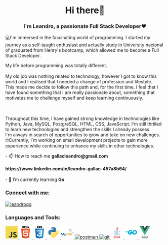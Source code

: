 <h1 align="center">Hi there👋</h1>
<h3 align="center">I´m Leandro, a passionate Full Stack Developer❤️</h3>
<p>💻I´m immersed in the fascinating world of programming. I started my journey as a self-taught enthusiast and actually study in University nacional of graduated from Henry's bootcamp, which allowed me to become a Full Stack Developer.

My life before programming was totally different.<br><br>
My old job was nothing related to technology, however I got to know this world and I realised that I needed a change of profession and lifestyle.<br>
This made me decide to follow this path and, for the first time, I feel that I have found something that I am really passionate about, something that motivates me to challenge myself and keep learning continuously.

<br><br>
Throughout this time, I have gained strong knowledge in technologies like Python, Java, MySQL, PostgreSQL, HTML, CSS, JavaScript. I'm still thrilled to learn new technologies and strengthen the skills I already possess. 
<br>
I´m always in search of opportunities to grow and take on new challenges. 
🤓Currently, I´m working on small development projects to gain more experience while continuing to enhance my skills in other technologies.
</p>
- 📫 How to reach me
  <strong>gallacleandro@gmail.com</strong><br><br>
  <strong>https://www.linkedin.com/in/leandro-gallac-457a8b64/</strong>
<br><br>
- 🌱 I’m currently learning <strong>Go</strong>

<h3 align="left">Connect with me:</h3>
<p align="left">
<a href="https://www.linkedin.com/in/leandro-gallac-457a8b64/" target="blank"><img align="center" src="https://raw.githubusercontent.com/rahuldkjain/github-profile-readme-generator/master/src/images/icons/Social/linked-in-alt.svg" alt="leandrogg" height="30" width="40" /></a>
</p>

<h3 align="left">Languages and Tools:</h3>
<p align="left"> 
  <a href="https://developer.mozilla.org/en-US/docs/Web/JavaScript" target="_blank" rel="noreferrer"> 
    <img src="https://raw.githubusercontent.com/devicons/devicon/master/icons/javascript/javascript-original.svg" alt="javascript" width="40" height="40"/> 
  </a> 
  <a href="https://www.w3.org/html/" target="_blank" rel="noreferrer"> 
    <img src="https://raw.githubusercontent.com/devicons/devicon/master/icons/html5/html5-original-wordmark.svg" alt="html5" width="40" height="40"/> 
  </a> 
  <a href="https://www.w3schools.com/css/" target="_blank" rel="noreferrer"> 
    <img src="https://raw.githubusercontent.com/devicons/devicon/master/icons/css3/css3-original-wordmark.svg" alt="css3" width="40" height="40"/> 
  </a>
  <a href="https://www.python.org/" target="_blank" rel="noreferrer">
    <img src="https://raw.githubusercontent.com/devicons/devicon/master/icons/python/python-original.svg" alt="python" width="40" height="40"/>
  </a>
  <a href="https://www.mysql.com/" target="_blank" rel="noreferrer">
    <img src="https://raw.githubusercontent.com/devicons/devicon/master/icons/mysql/mysql-original-wordmark.svg" alt="mysql" width="40" height="40"/>
  </a>
  <a href="https://postman.com" target="_blank" rel="noreferrer"> 
    <img src="https://www.vectorlogo.zone/logos/getpostman/getpostman-icon.svg" alt="postman" width="40" height="40"/> 
  </a> 
  <a href="https://git-scm.com/" target="_blank" rel="noreferrer"> 
    <img src="https://www.vectorlogo.zone/logos/git-scm/git-scm-icon.svg" alt="git" width="40" height="40"/> 
  </a> 
  <a href="https://www.java.com/" target="_blank" rel="noreferrer">
    <img src="https://raw.githubusercontent.com/devicons/devicon/master/icons/java/java-original-wordmark.svg" alt="java" width="40" height="40"/>
  </a>
  <a href="https://golang.org/" target="_blank" rel="noreferrer">
    <img src="https://raw.githubusercontent.com/devicons/devicon/master/icons/go/go-original-wordmark.svg" alt="go" width="40" height="40"/>
  </a>
  <a href="https://v3.vuejs.org/" target="_blank" rel="noreferrer">
    <img src="https://raw.githubusercontent.com/devicons/devicon/master/icons/vuejs/vuejs-original-wordmark.svg" alt="vuejs" width="40" height="40"/>
  </a>
</p>
